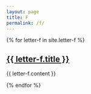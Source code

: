 ```yaml
---
layout: page
title: F
permalink: /f/
---
```

{% for letter-f in site.letter-f %}
<h2><a href="{{ letter-f.url }}">{{ letter-f.title }}</a></h2>

{{ letter-f.content }}

{% endfor %}